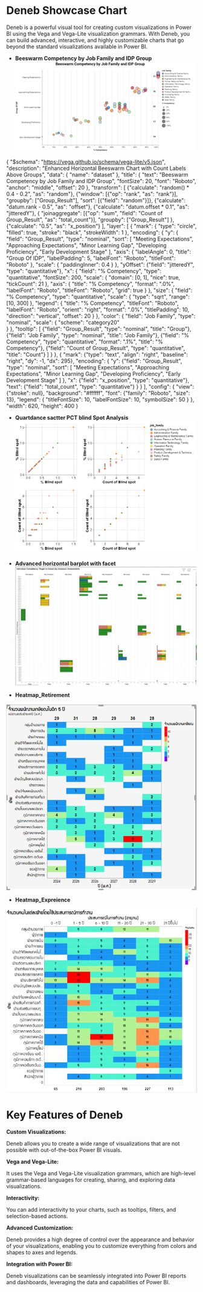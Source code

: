 # Deneb Showcase Chart

 Deneb is a powerful visual tool for creating custom visualizations in Power BI using the Vega and Vega-Lite visualization grammars. With Deneb, you can build advanced, interactive, and highly customizable charts that go beyond the standard visualizations available in Power BI.
 
 
- **Beeswarm Competency by Job Family and IDP Group**
![image all](https://github.com/Patipat-Panyasukum/Deneb-Showcase-Chart/blob/main/Beeswarm%20Chart/Beeswarm%20Competency%20Chart.PNG?raw=true)

{
  "$schema": "https://vega.github.io/schema/vega-lite/v5.json",
  "description": "Enhanced Horizontal Beeswarm Chart with Count Labels Above Groups",
  "data": {
    "name": "dataset"
  },
  "title": {
    "text": "Beeswarm Competency by Job Family and IDP Group",
    "fontSize": 20,
    "font": "Roboto",
    "anchor": "middle",
    "offset": 20
  },
  "transform": [
    {"calculate": "random() * 0.4 - 0.2", "as": "random"},
    {"window": [{"op": "rank", "as": "rank"}], "groupby": ["Group_Result"], "sort": [{"field": "random"}]},
    {"calculate": "datum.rank - 0.5", "as": "offset"},
    {"calculate": "datum.offset * 0.1", "as": "jitteredY"},
    {
      "joinaggregate": [{"op": "sum", "field": "Count of Group_Result", "as": "total_count"}],
      "groupby": ["Group_Result"]
    },
    {"calculate": "0.5", "as": "x_position"} 
  ],
  "layer": [
    {
      "mark": {
        "type": "circle",
        "filled": true,
        "stroke": "black",
        "strokeWidth": 1
      },
      "encoding": {
        "y": {
          "field": "Group_Result",
          "type": "nominal",
          "sort": [
            "Meeting Expectations",
            "Approaching Expectations",
            "Minor Learning Gap",
            "Developing Proficiency",
            "Early Development Stage"
          ],
          "axis": {
            "labelAngle": 0,
            "title": "Group Of IDP",
            "labelPadding": 5,
            "labelFont": "Roboto",
            "titleFont": "Roboto"
          },
          "scale": {
            "paddingInner": 0.4
          }
        },
        "yOffset": {"field": "jitteredY", "type": "quantitative"},
        "x": {
          "field": "% Competency",
          "type": "quantitative",
          "fontSize": 200,
          "scale": {
            "domain": [0, 1],
            "nice": true,
            "tickCount": 21
          },
          "axis": {
            "title": "% Competency",
            "format": ".0%",
            "labelFont": "Roboto",
            "titleFont": "Roboto",
            "grid": true
          }
        },
        "size": {
          "field": "% Competency",
          "type": "quantitative",
          "scale": {
            "type": "sqrt",
            "range": [10, 300]
          },
          "legend": {
            "title": "% Competency",
            "titleFont": "Roboto",
            "labelFont": "Roboto",
            "orient": "right",
            "format": ".0%",
            "titlePadding": 10,
            "direction": "vertical",
            "offset": 20
          }
        },
        "color": {
          "field": "Job Family",
          "type": "nominal",
          "scale": {
            "scheme": "category20"  
          }
        },
        "tooltip": [
          {"field": "Group_Result", "type": "nominal", "title": "Group"},
          {"field": "Job Family", "type": "nominal", "title": "Job Family"},
          {"field": "% Competency", "type": "quantitative", "format": ".1%", "title": "% Competency"},
          {"field": "Count of Group_Result", "type": "quantitative", "title": "Count"}
        ]
      }
    },
    {
      "mark": {"type": "text", "align": "right", "baseline": "right", "dy": -1, "dx": 295},
      "encoding": {
        "y": {"field": "Group_Result", "type": "nominal",
        "sort": [
            "Meeting Expectations",
            "Approaching Expectations",
            "Minor Learning Gap",
            "Developing Proficiency",
            "Early Development Stage"
            ]
        },
        "x": {"field": "x_position", "type": "quantitative"},
        "text": {"field": "total_count", "type": "quantitative"}
      }
    }
  ],
  "config": {
    "view": {"stroke": null},
    "background": "#ffffff",
    "font": {"family": "Roboto", "size": 13},
    "legend": {
      "titleFontSize": 10,
      "labelFontSize": 10,
      "symbolSize": 50
    }
  },
  "width": 620,
  "height": 400
}


- **Quartdance sactter PCT blind Spot Analysis**
![image all](https://github.com/Patipat-Panyasukum/Deneb-Showcase-Chart/blob/main/Bubble%20plot/Quart%20sactter%20blind%20Spot%20Analysis.PNG?raw=true)


- **Advanced horizontal barplot with facet**
![image all](https://github.com/Patipat-Panyasukum/Deneb-Showcase-Chart/blob/main/ADVANCED%20Bar%20Chart/Facet%20Bar%20chart%20Compare%20Actual%20vs%20Target.PNG?raw=true)
![image all](https://github.com/Patipat-Panyasukum/Deneb-Showcase-Chart/blob/main/ADVANCED%20Bar%20Chart/2.PNG?raw=true)

- **Heatmap_Retirement**
  
![image all](https://github.com/Patipat-Panyasukum/Deneb-Showcase-Chart/blob/main/Advanecd%20Heatmap/Heatmap%20Retirement%20Next%205%20Years.PNG?raw=true)


- **Heatmap_Expreience**
  
![image all](https://github.com/Patipat-Panyasukum/Deneb-Showcase-Chart/blob/main/Advanecd%20Heatmap/Heatmap%20Expreience.PNG?raw=true)
 
# Key Features of Deneb

**Custom Visualizations:** 

 Deneb allows you to create a wide range of visualizations that are not possible with out-of-the-box Power BI visuals.
 
**Vega and Vega-Lite:**  

It uses the Vega and Vega-Lite visualization grammars, which are high-level grammar-based languages for creating, sharing, and exploring data visualizations.

**Interactivity:**  

You can add interactivity to your charts, such as tooltips, filters, and selection-based actions.

**Advanced Customization:**  

Deneb provides a high degree of control over the appearance and behavior of your visualizations, enabling you to customize everything from colors and shapes to axes and legends.

**Integration with Power BI:**  

Deneb visualizations can be seamlessly integrated into Power BI reports and dashboards, leveraging the data and capabilities of Power BI.
